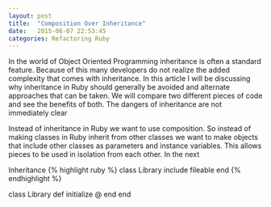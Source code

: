 ```yaml
---
layout: post
title:  "Composition Over Inheritance"
date:   2015-06-07 22:53:45
categories: Refactoring Ruby
---
```

In the world of Object Oriented Programming inheritance is often a standard feature. Because of this many developers do not realize the added complexity that comes with inheritance. In this article I will be discussing why inheritance in Ruby should generally be avoided and alternate approaches that can be taken. We will compare two different pieces of code and see the benefits of both. The dangers of inheritance are not immediately clear 

Instead of inheritance in Ruby we want to use composition. So instead of making classes in Ruby inherit from other classes we want to make objects that include other classes as parameters and instance variables. This allows pieces to be used in isolation from each other. In the next 

Inheritance
{% highlight ruby %}
class Library
  include fileable
end
{% endhighlight %}

class Library
  def initialize
    @
  end
end
